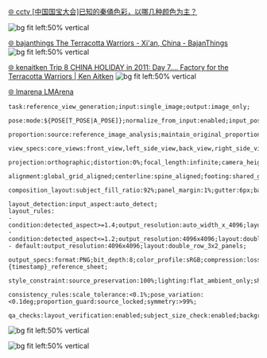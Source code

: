 [ 🌐 cctv [中国国宝大会]已知的秦俑色彩，以哪几种颜色为主？](@https://tv.cctv.com/2021/11/13/VIDEiXKLOfNa1WCVFw2SVuRo211113.shtml)

![bg fit left:50% vertical](https://i.imgur.com/JprEPHx.webp)


[ 🌐 bajanthings The Terracotta Warriors - Xi'an, China - BajanThings](@https://www.bajanthings.com/the-terracotta-warriors-xian-china/)
![bg fit left:50% vertical](https://i.imgur.com/yJ4WOD5.webp)


[ 🌐 kenaitken Trip 8 CHINA HOLIDAY in 2011: Day 7…. Factory for the Terracotta Warriors | Ken Aitken](@https://www.kenaitken.net/3-our-travels-around-the-world-2/trip-8-china-holiday-in-2011-october-shanghai-lunch-as-a-group/2011-china-trip-day-15-10th-28th-october-19-days/trip-8-china-holiday-in-2011-day-7-16th-october/)
![bg fit left:50% vertical](https://i.imgur.com/bVkK0qK.webp)


[ 🌐 lmarena LMArena](@https://lmarena.ai/c/711d72bc-5a2a-4520-b5be-4f9f527bfc5e?chat-modality=image)


```
task:reference_view_generation;input:single_image;output:image_only;

pose:mode:${POSE[T_POSE|A_POSE]};normalize_from_input:enabled;input_pose:auto_detect;retarget:canonical;ik_reconstruction:enabled;kneeling_to_standing:extend_legs_maintain_proportions;foot_placement:flat;ground_contact:enforce;spine:straight;pelvis:level;shoulders:neutral;head:neutral;palms:down;hands:relaxed;t_pose_arm_angle:90deg;a_pose_arm_angle:20deg;

proportion:source:reference_image_analysis;maintain_original_proportions:strict;preserve_input_anatomy:100%;limb_length_from_source:locked;torso_ratio_from_source:locked;head_size_from_source:locked;bone_length_lock:source_based;joint_alignment:anatomical;side_symmetry:strict;

view_specs:core_views:front_view,left_side_view,back_view,right_side_view,3_4_front_left,3_4_front_right;view_labels:enabled;label_position:bottom_center;label_text:angle_name;

projection:orthographic;distortion:0%;focal_length:infinite;camera_height:body_midline;rotation_axis:global_y;

alignment:global_grid_aligned;centerline:spine_aligned;footing:shared_ground_line;scale_lock:height_match;mirror_consistency:left_right_symmetry;

composition_layout:subject_fill_ratio:92%;panel_margin:1%;gutter:6px;background:solid_flat;bg_color_hex:#2E2E2E;bg_shadows:disabled;bg_projections:disabled;bg_texture:none;

layout_detection:input_aspect:auto_detect;
layout_rules:
- condition:detected_aspect>=1.4;output_resolution:auto_width_x_4096;layout:single_row_6_panels;
- condition:detected_aspect<=1.2;output_resolution:4096x4096;layout:double_row_3x2_panels;
- default:output_resolution:4096x4096;layout:double_row_3x2_panels;

output_specs:format:PNG;bit_depth:8;color_profile:sRGB;compression:lossless;dpi:300;file_naming:{timestamp}_reference_sheet;

style_constraint:source_preservation:100%;lighting:flat_ambient_only;shadows:disabled;reflections:disabled;contrast:neutral;

consistency_rules:scale_tolerance:<0.1%;pose_variation:<0.1deg;proportion_guard:source_locked;symmetry:>99%;

qa_checks:layout_verification:enabled;subject_size_check:enabled;background_purity:enabled;angle_labeling:enabled;proportion_drift:disabled;

```

![bg fit left:50% vertical](https://i.imgur.com/mXcYjoa.webp)

![bg fit left:50% vertical](https://i.imgur.com/dRtdCwU.webp)
